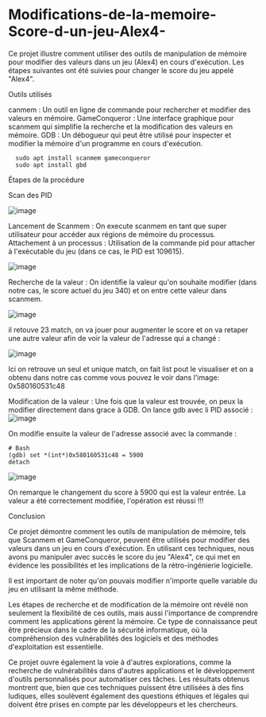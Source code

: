 # Modifications-de-la-memoire-Score-d-un-jeu-Alex4-
Ce projet illustre comment utiliser des outils de manipulation de mémoire pour modifier des valeurs dans un jeu (Alex4) en cours d'exécution. Les étapes suivantes ont été suivies pour changer le score du jeu appelé "Alex4".

Outils utilisés

canmem : Un outil en ligne de commande pour rechercher et modifier des valeurs en mémoire.
GameConqueror : Une interface graphique pour scanmem qui simplifie la recherche et la modification des valeurs en mémoire.
GDB : Un débogueur qui peut être utilisé pour inspecter et modifier la mémoire d'un programme en cours d'exécution.

      sudo apt install scanmem gameconqueror
      sudo apt install gbd

Étapes de la procédure

Scan des PID 

![image](https://github.com/user-attachments/assets/312c30ad-31c8-4ca8-8ca5-ee731c30a7e5)

Lancement de Scanmem :
        On execute scanmem en tant que super utilisateur pour accéder aux régions de mémoire du processus.
Attachement à un processus :
        Utilisation de la commande pid <PID> pour attacher à l'exécutable du jeu (dans ce cas, le PID est 109615).

![image](https://github.com/user-attachments/assets/94c240a8-c3bb-4f90-bf42-a7a2f0f9bc39)

Recherche de la valeur :
        On identifie la valeur qu'on souhaite modifier (dans notre cas, le score actuel du jeu 340) et on entre cette valeur dans scanmem.
        
![image](https://github.com/user-attachments/assets/22d6b964-efec-4bd2-a70a-007f41af3052)

il retouve 23 match, on va jouer pour augmenter le score et on va retaper une autre valeur afin de voir la valeur de l'adresse qui a changé : 

![image](https://github.com/user-attachments/assets/cefdb4ca-3902-4f77-99a1-1d1626563ca5)

Ici on retrouve un seul et unique match, on fait list pout le visualiser et on a obtenu dans notre cas comme vous pouvez le voir dans l'image: 0x580160531c48


Modification de la valeur :
        Une fois que la valeur est trouvée, on peux la modifier directement dans grace à GDB.
    On lance gdb avec li PID associé :
![image](https://github.com/user-attachments/assets/877bfddb-2a9d-41fa-8992-98f163b2c4fe)

On modifie ensuite la valeur de l'adresse associé avec la commande : 

    # Bash 
    (gdb) set *(int*)0x580160531c48 = 5900
    detach

![image](https://github.com/user-attachments/assets/a072b1b7-7357-458f-bcdf-f64a99e55e8b)

On remarque le changement du score à 5900 qui est la valeur entrée. 
La valeur a été correctement modifiée, l'opération est réussi !!! 

Conclusion

Ce projet démontre comment les outils de manipulation de mémoire, tels que Scanmem et GameConqueror, peuvent être utilisés pour modifier des valeurs dans un jeu en cours d'exécution. En utilisant ces techniques, nous avons pu manipuler avec succès le score du jeu "Alex4", ce qui met en évidence les possibilités et les implications de la rétro-ingénierie logicielle.

Il est important de noter qu'on pouvais modifier n'importe quelle variable du jeu en utilisant la même méthode.
    
Les étapes de recherche et de modification de la mémoire ont révélé non seulement la flexibilité de ces outils, mais aussi l'importance de comprendre comment les applications gèrent la mémoire. Ce type de connaissance peut être précieux dans le cadre de la sécurité informatique, où la compréhension des vulnérabilités des logiciels et des méthodes d'exploitation est essentielle.

Ce projet ouvre également la voie à d'autres explorations, comme la recherche de vulnérabilités dans d'autres applications et le développement d'outils personnalisés pour automatiser ces tâches. Les résultats obtenus montrent que, bien que ces techniques puissent être utilisées à des fins ludiques, elles soulèvent également des questions éthiques et légales qui doivent être prises en compte par les développeurs et les chercheurs.
